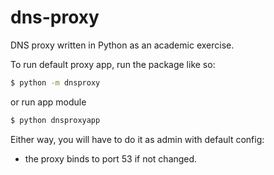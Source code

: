 # dns-proxy
DNS proxy written in Python as an academic exercise.


To run default proxy app, run the package like so:
```sh
$ python -m dnsproxy
```
or run app module
```sh
$ python dnsproxyapp
```

Either way, you will have to do it as admin with default config:
- the proxy binds to port 53 if not changed.